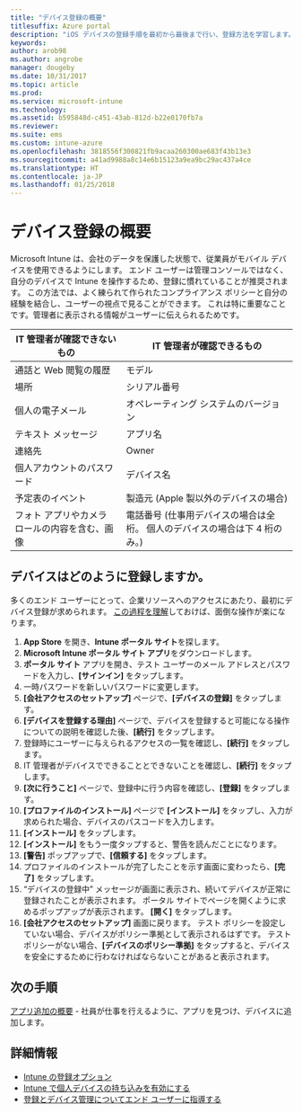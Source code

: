 ```yaml
---
title: "デバイス登録の概要"
titlesuffix: Azure portal
description: "iOS デバイスの登録手順を最初から最後まで行い、登録方法を学習します。"
keywords: 
author: arob98
ms.author: angrobe
manager: dougeby
ms.date: 10/31/2017
ms.topic: article
ms.prod: 
ms.service: microsoft-intune
ms.technology: 
ms.assetid: b595848d-c451-43ab-812d-b22e0170fb7a
ms.reviewer: 
ms.suite: ems
ms.custom: intune-azure
ms.openlocfilehash: 3818556f300821fb9acaa260300ae683f43b13e3
ms.sourcegitcommit: a41ad9988a8c14e6b15123a9ea9bc29ac437a4ce
ms.translationtype: HT
ms.contentlocale: ja-JP
ms.lasthandoff: 01/25/2018
---
```

# <a name="get-started-enrolling-devices"></a>デバイス登録の概要

Microsoft Intune は、会社のデータを保護した状態で、従業員がモバイル デバイスを使用できるようにします。 エンド ユーザーは管理コンソールではなく、自分のデバイスで Intune を操作するため、登録に慣れていることが推奨されます。 この方法では、よく練られて作られたコンプライアンス ポリシーと自分の経験を結合し、ユーザーの視点で見ることができます。 これは特に重要なことです。管理者に表示される情報がユーザーに伝えられるためです。

| IT 管理者が確認できないもの | IT 管理者が確認できるもの |
|---|---|
| 通話と Web 閲覧の履歴 | モデル |
| 場所 | シリアル番号 |
| 個人の電子メール | オペレーティング システムのバージョン |
| テキスト メッセージ | アプリ名 |
| 連絡先 | Owner |
| 個人アカウントのパスワード | デバイス名 |
| 予定表のイベント | 製造元 (Apple 製以外のデバイスの場合) |
| フォト アプリやカメラ ロールの内容を含む、画像 | 電話番号 (仕事用デバイスの場合は全桁。 個人のデバイスの場合は下 4 桁のみ。) |

## <a name="how-do-i-enroll-a-device"></a>デバイスはどのように登録しますか。

多くのエンド ユーザーにとって、企業リソースへのアクセスにあたり、最初にデバイス登録が求められます。 [この過程を理解](end-user-educate.md)しておけば、面倒な操作が楽になります。

1. **App Store** を開き、**Intune ポータル サイト**を探します。
2. **Microsoft Intune ポータル サイト アプリ**をダウンロードします。
3. **ポータル サイト** アプリを開き、テスト ユーザーのメール アドレスとパスワードを入力し、**[サインイン]** をタップします。
4. 一時パスワードを新しいパスワードに変更します。
5. **[会社アクセスのセットアップ]** ページで、**[デバイスの登録]** をタップします。
6. **[デバイスを登録する理由]** ページで、デバイスを登録すると可能になる操作についての説明を確認した後、**[続行]** をタップします。
7. 登録時にユーザーに与えられるアクセスの一覧を確認し、**[続行]** をタップします。
8. IT 管理者がデバイスでできることとできないことを確認し、**[続行]** をタップします。
9. **[次に行うこと]** ページで、登録中に行う内容を確認し、**[登録]** をタップします。
10. **[プロファイルのインストール]** ページで **[インストール]** をタップし、入力が求められた場合、デバイスのパスコードを入力します。
11. **[インストール]** をタップします。
12. **[インストール]** をもう一度タップすると、警告を読んだことになります。
13. **[警告]** ポップアップで、**[信頼する]** をタップします。
14. プロファイルのインストールが完了したことを示す画面に変わったら、**[完了]** をタップします。
15. “デバイスの登録中” メッセージが画面に表示され、続いてデバイスが正常に登録されたことが表示されます。 ポータル サイトでページを開くように求めるポップアップが表示されます。 **[開く]** をタップします。
16. **[会社アクセスのセットアップ]** 画面に戻ります。 テスト ポリシーを設定していない場合、デバイスがポリシー準拠として表示されるはずです。 テスト ポリシーがない場合、**[デバイスのポリシー準拠]** をタップすると、デバイスを安全にするために行わなければならないことがあると表示されます。

## <a name="next-steps"></a>次の手順

[アプリ追加の概要](get-started-apps.md) - 社員が仕事を行えるように、アプリを見つけ、デバイスに追加します。

## <a name="learn-more"></a>詳細情報

* [Intune の登録オプション](enrollment-options.md)
* [Intune で個人デバイスの持ち込みを有効にする](byod-enable.md)
* [登録とデバイス管理についてエンド ユーザーに指導する](end-user-educate.md)
